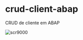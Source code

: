 # crud-client-abap
CRUD de cliente em ABAP

![scr9000](https://github.com/joaoponcianoo/crud-client-abap/assets/115370264/6152c134-ad26-497c-8cfe-f58f557c76a1)
